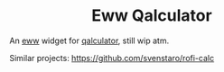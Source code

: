 <div align="center"><h1>Eww Qalculator</h1></div>

An [eww](https://github.com/elkowar/eww) widget for [qalculator](https://github.com/Qalculate/libqalculate), still wip atm.

Similar projects: https://github.com/svenstaro/rofi-calc
